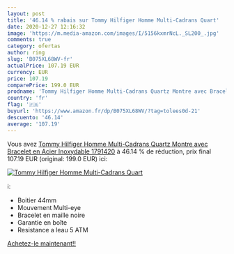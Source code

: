 ```yaml
---
layout: post
title: '46.14 % rabais sur Tommy Hilfiger Homme Multi-Cadrans Quart'
date: 2020-12-27 12:16:32
image: 'https://m.media-amazon.com/images/I/5156kxmrNcL._SL200_.jpg'
comments: true
category: ofertas
author: ring
slug: 'B075XL68WV-fr'
actualPrice: 107.19 EUR
currency: EUR
price: 107.19
comparePrice: 199.0 EUR
prodname: 'Tommy Hilfiger Homme Multi-Cadrans Quartz Montre avec Bracelet en Acier Inoxydable 1791420'
country: 'fr'
flag: '🇫🇷'
buyurl: 'https://www.amazon.fr/dp/B075XL68WV/?tag=tolees0d-21'
descuento: '46.14'
average: '107.19'
---
```


Vous avez [Tommy Hilfiger Homme Multi-Cadrans Quartz Montre avec Bracelet en Acier Inoxydable 1791420](https://www.amazon.fr/dp/B075XL68WV/?tag=tolees0d-21)  à  46.14 % de réduction, prix final  107.19 EUR (original: 199.0 EUR) ici:

[![Tommy Hilfiger Homme Multi-Cadrans Quart](https://m.media-amazon.com/images/I/5156kxmrNcL._SL200_.jpg)](https://www.amazon.fr/dp/B075XL68WV/?tag=tolees0d-21)

ℹ️:

- Boitier 44mm
- Mouvement Multi-eye
- Bracelet en maille noire
- Garantie en boîte
- Resistance a leau 5 ATM

[Achetez-le maintenant!!](https://www.amazon.fr/dp/B075XL68WV/?tag=tolees0d-21)
